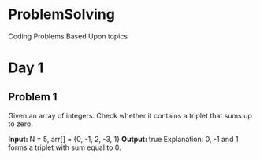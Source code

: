 # ProblemSolving
Coding Problems Based Upon topics

<h1>Day 1 </h1>
<h2>Problem 1</h2>
<p>Given an array of integers. Check whether it contains a triplet that sums up to zero. </p>
<p>
  <b> Input: </b>
  N = 5, arr[] = {0, -1, 2, -3, 1}
  <b> Output: </b> true
  Explanation: 0, -1 and 1 forms a triplet
with sum equal to 0.
 </p>


